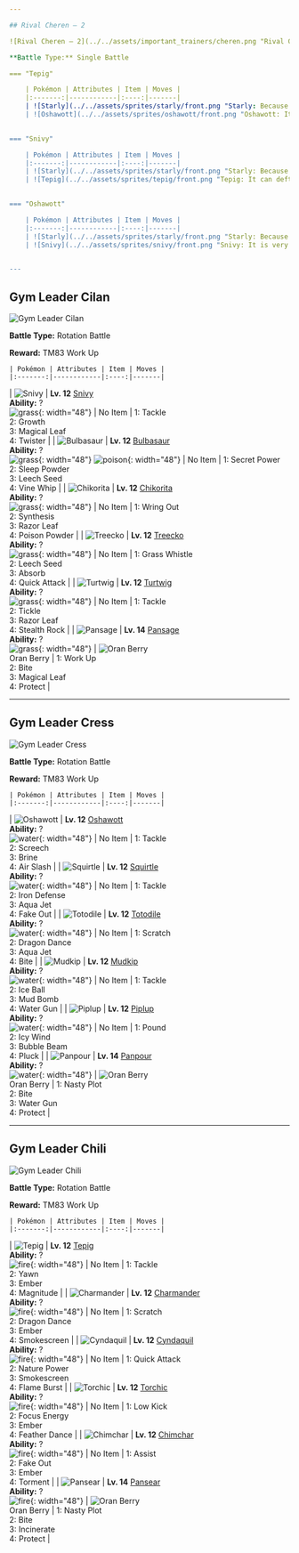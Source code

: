 ```yaml
---

## Rival Cheren – 2

![Rival Cheren – 2](../../assets/important_trainers/cheren.png "Rival Cheren – 2")

**Battle Type:** Single Battle

=== "Tepig"

    | Pokémon | Attributes | Item | Moves |
    |:-------:|------------|:----:|-------|
    | ![Starly](../../assets/sprites/starly/front.png "Starly: Because they are weak individually, they form groups. However, they bicker if the group grows too big.") | **Lv. 11** [Starly](../../pokemon/starly.md/)<br>**Ability:** <span class="tooltip" title="Prevents other Pokémon from lowering accuracy.">Keen Eye</span><br>![normal](../../assets/types/normal.png "Normal"){: width="48"} ![flying](../../assets/types/flying.png "Flying"){: width="48"} | No Item | 1. —<br>2. —<br>3. —<br>4. — |
    | ![Oshawott](../../assets/sprites/oshawott/front.png "Oshawott: It fights using the scalchop on its stomach. In response to an attack, it retaliates immediately by slashing.") | **Lv. 12** [Oshawott](../../pokemon/oshawott.md/)<br>**Ability:** <span class="tooltip" title="Makes stat changes have an opposite effect.">Contrary</span><br>![water](../../assets/types/water.png "Water"){: width="48"} | ![Oran Berry](../../assets/items/oran-berry.png "Oran Berry")<br><span class="tooltip" title="If held by a Pokémon,  it heals the user by just 10 HP.">Oran Berry</span> | 1. —<br>2. —<br>3. —<br>4. — |
    

=== "Snivy"

    | Pokémon | Attributes | Item | Moves |
    |:-------:|------------|:----:|-------|
    | ![Starly](../../assets/sprites/starly/front.png "Starly: Because they are weak individually, they form groups. However, they bicker if the group grows too big.") | **Lv. 11** [Starly](../../pokemon/starly.md/)<br>**Ability:** <span class="tooltip" title="Prevents other Pokémon from lowering accuracy.">Keen Eye</span><br>![normal](../../assets/types/normal.png "Normal"){: width="48"} ![flying](../../assets/types/flying.png "Flying"){: width="48"} | No Item | 1. —<br>2. —<br>3. —<br>4. — |
    | ![Tepig](../../assets/sprites/tepig/front.png "Tepig: It can deftly dodge its foe’s attacks while shooting fireballs from its nose. It roasts berries before it eats them.") | **Lv. 12** [Tepig](../../pokemon/tepig.md/)<br>**Ability:** <span class="tooltip" title="Prevents the Pokémon from falling asleep.">Vital Spirit</span><br>![fire](../../assets/types/fire.png "Fire"){: width="48"} | ![Oran Berry](../../assets/items/oran-berry.png "Oran Berry")<br><span class="tooltip" title="If held by a Pokémon,  it heals the user by just 10 HP.">Oran Berry</span> | 1. —<br>2. —<br>3. —<br>4. — |
    

=== "Oshawott"

    | Pokémon | Attributes | Item | Moves |
    |:-------:|------------|:----:|-------|
    | ![Starly](../../assets/sprites/starly/front.png "Starly: Because they are weak individually, they form groups. However, they bicker if the group grows too big.") | **Lv. 11** [Starly](../../pokemon/starly.md/)<br>**Ability:** <span class="tooltip" title="Prevents other Pokémon from lowering accuracy.">Keen Eye</span><br>![normal](../../assets/types/normal.png "Normal"){: width="48"} ![flying](../../assets/types/flying.png "Flying"){: width="48"} | No Item | 1. —<br>2. —<br>3. —<br>4. — |
    | ![Snivy](../../assets/sprites/snivy/front.png "Snivy: It is very intelligent and calm. Being exposed to lots of sunlight makes its movements swifter.") | **Lv. 12** [Snivy](../../pokemon/snivy.md/)<br>**Ability:** <span class="tooltip" title="Powers up moves of the same type.">Adaptability</span><br>![grass](../../assets/types/grass.png "Grass"){: width="48"} | ![Oran Berry](../../assets/items/oran-berry.png "Oran Berry")<br><span class="tooltip" title="If held by a Pokémon,  it heals the user by just 10 HP.">Oran Berry</span> | 1. —<br>2. —<br>3. —<br>4. — |
    

---
```


## Gym Leader Cilan

![Gym Leader Cilan](../../assets/important_trainers/cilan.png "Gym Leader Cilan")

**Battle Type:** Rotation Battle

**Reward:** TM83 Work Up

    | Pokémon | Attributes | Item | Moves |
    |:-------:|------------|:----:|-------|
| ![Snivy](../../assets/sprites/snivy/front.png "Snivy: It is very intelligent and calm. Being exposed to lots of sunlight makes its movements swifter.") | **Lv. 12** [Snivy](../../pokemon/snivy.md/)<br>**Ability:** ?<br>![grass](../../assets/types/grass.png "Grass"){: width="48"} | No Item | 1: <span class='tooltip' title='A physical attack in which the user charges and slams into the target with its whole body.'>Tackle</span><br>2: <span class='tooltip' title='The user’s body grows all at once, raising the Attack and Sp. Atk stats.'>Growth</span><br>3: <span class='tooltip' title='The user scatters curious leaves that chase the target. This attack will not miss.'>Magical Leaf</span><br>4: <span class='tooltip' title='The user attacks by wrapping its opponent in a fierce wind that flies up into the sky. It may also confuse the target.'>Twister</span> |
| ![Bulbasaur](../../assets/sprites/bulbasaur/front.png "Bulbasaur: For some time after its birth, it grows by gaining nourishment from the seed on its back.") | **Lv. 12** [Bulbasaur](../../pokemon/bulbasaur.md/)<br>**Ability:** ?<br>![grass](../../assets/types/grass.png "Grass"){: width="48"} ![poison](../../assets/types/poison.png "Poison"){: width="48"} | No Item | 1: <span class='tooltip' title='The user attacks the target with a secret power. Its added effects vary depending on the user’s environment.'>Secret Power</span><br>2: <span class='tooltip' title='The user scatters a big cloud of sleep-inducing dust around the target.'>Sleep Powder</span><br>3: <span class='tooltip' title='A seed is planted on the target. It steals some HP from the target every turn.'>Leech Seed</span><br>4: <span class='tooltip' title='The target is struck with slender, whiplike vines to inflict damage.'>Vine Whip</span> |
| ![Chikorita](../../assets/sprites/chikorita/front.png "Chikorita: It uses the leaf on its head to determine the temperature and humidity. It loves to sunbathe.") | **Lv. 12** [Chikorita](../../pokemon/chikorita.md/)<br>**Ability:** ?<br>![grass](../../assets/types/grass.png "Grass"){: width="48"} | No Item | 1: <span class='tooltip' title='The user powerfully wrings the target. The more HP the target has, the greater this attack’s power.'>Wring Out</span><br>2: <span class='tooltip' title='The user restores its own HP. The amount of HP regained varies with the weather.'>Synthesis</span><br>3: <span class='tooltip' title='Sharp-edged leaves are launched to slash at the opposing team. Critical hits land more easily.'>Razor Leaf</span><br>4: <span class='tooltip' title='The user scatters a cloud of poisonous dust on the target. It may poison the target.'>Poison Powder</span> |
| ![Treecko](../../assets/sprites/treecko/front.png "Treecko: The soles of its feet are covered by countless tiny spikes, enabling it to walk on walls and ceilings.") | **Lv. 12** [Treecko](../../pokemon/treecko.md/)<br>**Ability:** ?<br>![grass](../../assets/types/grass.png "Grass"){: width="48"} | No Item | 1: <span class='tooltip' title='The user plays a pleasant melody that lulls the target into a deep sleep.'>Grass Whistle</span><br>2: <span class='tooltip' title='A seed is planted on the target. It steals some HP from the target every turn.'>Leech Seed</span><br>3: <span class='tooltip' title='A nutrient-draining attack. The user’s HP is restored by half the damage taken by the target.'>Absorb</span><br>4: <span class='tooltip' title='The user lunges at the target at a speed that makes it almost invisible. It is sure to strike first.'>Quick Attack</span> |
| ![Turtwig](../../assets/sprites/turtwig/front.png "Turtwig: The shell on its back is made of soil. On a very healthy Turtwig, the shell should feel moist.") | **Lv. 12** [Turtwig](../../pokemon/turtwig.md/)<br>**Ability:** ?<br>![grass](../../assets/types/grass.png "Grass"){: width="48"} | No Item | 1: <span class='tooltip' title='A physical attack in which the user charges and slams into the target with its whole body.'>Tackle</span><br>2: <span class='tooltip' title='The user tickles the target into laughing, reducing its Attack and Defense stats.'>Tickle</span><br>3: <span class='tooltip' title='Sharp-edged leaves are launched to slash at the opposing team. Critical hits land more easily.'>Razor Leaf</span><br>4: <span class='tooltip' title='The user lays a trap of levitating stones around the opponent’s team. The trap hurts opponents that switch into battle.'>Stealth Rock</span> |
| ![Pansage](../../assets/sprites/pansage/front.png "Pansage: This Pokémon dwells deep in the forest. Eating a leaf from its head whisks weariness away as if by magic.") | **Lv. 14** [Pansage](../../pokemon/pansage.md/)<br>**Ability:** ?<br>![grass](../../assets/types/grass.png "Grass"){: width="48"} | ![Oran Berry](../../assets/items/oran-berry.png "Oran Berry")<br><span class="tooltip" title="If held by a Pokémon,  it heals the user by just 10 HP.">Oran Berry</span> | 1: <span class='tooltip' title='The user is roused, and its Attack and Sp. Atk stats increase.'>Work Up</span><br>2: <span class='tooltip' title='The target is bitten with viciously sharp fangs. It may make the target flinch.'>Bite</span><br>3: <span class='tooltip' title='The user scatters curious leaves that chase the target. This attack will not miss.'>Magical Leaf</span><br>4: <span class='tooltip' title='It enables the user to evade all attacks. Its chance of failing rises if it is used in succession.'>Protect</span> |

---

## Gym Leader Cress

![Gym Leader Cress](../../assets/important_trainers/cress.png "Gym Leader Cress")

**Battle Type:** Rotation Battle

**Reward:** TM83 Work Up

    | Pokémon | Attributes | Item | Moves |
    |:-------:|------------|:----:|-------|
| ![Oshawott](../../assets/sprites/oshawott/front.png "Oshawott: It fights using the scalchop on its stomach. In response to an attack, it retaliates immediately by slashing.") | **Lv. 12** [Oshawott](../../pokemon/oshawott.md/)<br>**Ability:** ?<br>![water](../../assets/types/water.png "Water"){: width="48"} | No Item | 1: <span class='tooltip' title='A physical attack in which the user charges and slams into the target with its whole body.'>Tackle</span><br>2: <span class='tooltip' title='An earsplitting screech harshly reduces the target’s Defense stat.'>Screech</span><br>3: <span class='tooltip' title='The user shoots boiling hot water at its target. It may also leave the target with a burn.'>Brine</span><br>4: <span class='tooltip' title='The user attacks with a blade of air that slices even the sky. It may also make the target flinch.'>Air Slash</span> |
| ![Squirtle](../../assets/sprites/squirtle/front.png "Squirtle: It shelters itself in its shell, then strikes back with spouts of water at every opportunity.") | **Lv. 12** [Squirtle](../../pokemon/squirtle.md/)<br>**Ability:** ?<br>![water](../../assets/types/water.png "Water"){: width="48"} | No Item | 1: <span class='tooltip' title='A physical attack in which the user charges and slams into the target with its whole body.'>Tackle</span><br>2: <span class='tooltip' title='The user hardens its body’s surface like iron, sharply raising its Defense stat.'>Iron Defense</span><br>3: <span class='tooltip' title='The user lunges at the target at a speed that makes it almost invisible. It is sure to strike first.'>Aqua Jet</span><br>4: <span class='tooltip' title='An attack that hits first and makes the target flinch. It only works the first turn the user is in battle.'>Fake Out</span> |
| ![Totodile](../../assets/sprites/totodile/front.png "Totodile: It has the habit of biting anything with its developed jaws. Even its Trainer needs to be careful.") | **Lv. 12** [Totodile](../../pokemon/totodile.md/)<br>**Ability:** ?<br>![water](../../assets/types/water.png "Water"){: width="48"} | No Item | 1: <span class='tooltip' title='Hard, pointed, and sharp claws rake the target to inflict damage.'>Scratch</span><br>2: <span class='tooltip' title='The user vigorously performs a mystic, powerful dance that boosts its Attack and Speed stats.'>Dragon Dance</span><br>3: <span class='tooltip' title='The user lunges at the target at a speed that makes it almost invisible. It is sure to strike first.'>Aqua Jet</span><br>4: <span class='tooltip' title='The target is bitten with viciously sharp fangs. It may make the target flinch.'>Bite</span> |
| ![Mudkip](../../assets/sprites/mudkip/front.png "Mudkip: To alert it, the fin on its head senses the flow of water. It has the strength to heft boulders.") | **Lv. 12** [Mudkip](../../pokemon/mudkip.md/)<br>**Ability:** ?<br>![water](../../assets/types/water.png "Water"){: width="48"} | No Item | 1: <span class='tooltip' title='A physical attack in which the user charges and slams into the target with its whole body.'>Tackle</span><br>2: <span class='tooltip' title='The user continually rolls into the target over five turns. It becomes stronger each time it hits.'>Ice Ball</span><br>3: <span class='tooltip' title='The user launches a hard-packed mud ball to attack. It may also lower the target’s accuracy.'>Mud Bomb</span><br>4: <span class='tooltip' title='The target is blasted with a forceful shot of water.'>Water Gun</span> |
| ![Piplup](../../assets/sprites/piplup/front.png "Piplup: A poor walker, it often falls down. However, its strong pride makes it puff up its chest without a care.") | **Lv. 12** [Piplup](../../pokemon/piplup.md/)<br>**Ability:** ?<br>![water](../../assets/types/water.png "Water"){: width="48"} | No Item | 1: <span class='tooltip' title='The target is physically pounded with a long tail or a foreleg, etc.'>Pound</span><br>2: <span class='tooltip' title='The user attacks with a gust of chilled air. It also reduces the targets’ Speed stat.'>Icy Wind</span><br>3: <span class='tooltip' title='A spray of bubbles is forcefully ejected at the opposing team. It may also lower their Speed stats.'>Bubble Beam</span><br>4: <span class='tooltip' title='The user pecks the target. If the target is holding a Berry, the user eats it and gains its effect.'>Pluck</span> |
| ![Panpour](../../assets/sprites/panpour/front.png "Panpour: The water stored inside the tuft on its head is full of nutrients. Plants that receive its water grow large.") | **Lv. 14** [Panpour](../../pokemon/panpour.md/)<br>**Ability:** ?<br>![water](../../assets/types/water.png "Water"){: width="48"} | ![Oran Berry](../../assets/items/oran-berry.png "Oran Berry")<br><span class="tooltip" title="If held by a Pokémon,  it heals the user by just 10 HP.">Oran Berry</span> | 1: <span class='tooltip' title='The user stimulates its brain by thinking bad thoughts. It sharply raises the user’s Sp. Atk.'>Nasty Plot</span><br>2: <span class='tooltip' title='The target is bitten with viciously sharp fangs. It may make the target flinch.'>Bite</span><br>3: <span class='tooltip' title='The target is blasted with a forceful shot of water.'>Water Gun</span><br>4: <span class='tooltip' title='It enables the user to evade all attacks. Its chance of failing rises if it is used in succession.'>Protect</span> |

---

## Gym Leader Chili

![Gym Leader Chili](../../assets/important_trainers/chili.png "Gym Leader Chili")

**Battle Type:** Rotation Battle

**Reward:** TM83 Work Up

    | Pokémon | Attributes | Item | Moves |
    |:-------:|------------|:----:|-------|
| ![Tepig](../../assets/sprites/tepig/front.png "Tepig: It can deftly dodge its foe’s attacks while shooting fireballs from its nose. It roasts berries before it eats them.") | **Lv. 12** [Tepig](../../pokemon/tepig.md/)<br>**Ability:** ?<br>![fire](../../assets/types/fire.png "Fire"){: width="48"} | No Item | 1: <span class='tooltip' title='A physical attack in which the user charges and slams into the target with its whole body.'>Tackle</span><br>2: <span class='tooltip' title='The user lets loose a huge yawn that lulls the target into falling asleep on the next turn.'>Yawn</span><br>3: <span class='tooltip' title='The target is attacked with small flames. It may also leave the target with a burn.'>Ember</span><br>4: <span class='tooltip' title='The user looses a ground-shaking quake affecting everyone around the user. Its power varies.'>Magnitude</span> |
| ![Charmander](../../assets/sprites/charmander/front.png "Charmander: The fire on the tip of its tail is a measure of its life. If healthy, its tail burns intensely.") | **Lv. 12** [Charmander](../../pokemon/charmander.md/)<br>**Ability:** ?<br>![fire](../../assets/types/fire.png "Fire"){: width="48"} | No Item | 1: <span class='tooltip' title='Hard, pointed, and sharp claws rake the target to inflict damage.'>Scratch</span><br>2: <span class='tooltip' title='The user vigorously performs a mystic, powerful dance that boosts its Attack and Speed stats.'>Dragon Dance</span><br>3: <span class='tooltip' title='The target is attacked with small flames. It may also leave the target with a burn.'>Ember</span><br>4: <span class='tooltip' title='The user releases an obscuring cloud of smoke or ink. It reduces the target’s accuracy.'>Smokescreen</span> |
| ![Cyndaquil](../../assets/sprites/cyndaquil/front.png "Cyndaquil: It has a timid nature. If it is startled, the flames on its back burn more vigorously.") | **Lv. 12** [Cyndaquil](../../pokemon/cyndaquil.md/)<br>**Ability:** ?<br>![fire](../../assets/types/fire.png "Fire"){: width="48"} | No Item | 1: <span class='tooltip' title='The user lunges at the target at a speed that makes it almost invisible. It is sure to strike first.'>Quick Attack</span><br>2: <span class='tooltip' title='An attack that makes use of nature’s power. Its effects vary depending on the user’s environment.'>Nature Power</span><br>3: <span class='tooltip' title='The user releases an obscuring cloud of smoke or ink. It reduces the target’s accuracy.'>Smokescreen</span><br>4: <span class='tooltip' title='The user attacks the target with a bursting flame. The bursting flame damages Pokémon next to the target as well.'>Flame Burst</span> |
| ![Torchic](../../assets/sprites/torchic/front.png "Torchic: A fire burns inside, so it feels very warm to hug. It launches fireballs of 1,800 degrees F.") | **Lv. 12** [Torchic](../../pokemon/torchic.md/)<br>**Ability:** ?<br>![fire](../../assets/types/fire.png "Fire"){: width="48"} | No Item | 1: <span class='tooltip' title='A powerful low kick that makes the target fall over. It inflicts greater damage on heavier targets.'>Low Kick</span><br>2: <span class='tooltip' title='The user takes a deep breath and focuses so that critical hits land more easily.'>Focus Energy</span><br>3: <span class='tooltip' title='The target is attacked with small flames. It may also leave the target with a burn.'>Ember</span><br>4: <span class='tooltip' title='The user covers the target’s body with a mass of down that harshly lowers its Attack stat.'>Feather Dance</span> |
| ![Chimchar](../../assets/sprites/chimchar/front.png "Chimchar: It is very agile. Before going to sleep, it extinguishes the flame on its tail to prevent fires.") | **Lv. 12** [Chimchar](../../pokemon/chimchar.md/)<br>**Ability:** ?<br>![fire](../../assets/types/fire.png "Fire"){: width="48"} | No Item | 1: <span class='tooltip' title='The user hurriedly and randomly uses a move among those known by other Pokémon in the party.'>Assist</span><br>2: <span class='tooltip' title='An attack that hits first and makes the target flinch. It only works the first turn the user is in battle.'>Fake Out</span><br>3: <span class='tooltip' title='The target is attacked with small flames. It may also leave the target with a burn.'>Ember</span><br>4: <span class='tooltip' title='The user torments and enrages the target, making it incapable of using the same move twice in a row.'>Torment</span> |
| ![Pansear](../../assets/sprites/pansear/front.png "Pansear: When it is angered, the temperature of its head tuft reaches 600° F. It uses its tuft to roast berries.") | **Lv. 14** [Pansear](../../pokemon/pansear.md/)<br>**Ability:** ?<br>![fire](../../assets/types/fire.png "Fire"){: width="48"} | ![Oran Berry](../../assets/items/oran-berry.png "Oran Berry")<br><span class="tooltip" title="If held by a Pokémon,  it heals the user by just 10 HP.">Oran Berry</span> | 1: <span class='tooltip' title='The user stimulates its brain by thinking bad thoughts. It sharply raises the user’s Sp. Atk.'>Nasty Plot</span><br>2: <span class='tooltip' title='The target is bitten with viciously sharp fangs. It may make the target flinch.'>Bite</span><br>3: <span class='tooltip' title='The user attacks the target with fire. If the target is holding a Berry, the Berry becomes burnt up and unusable.'>Incinerate</span><br>4: <span class='tooltip' title='It enables the user to evade all attacks. Its chance of failing rises if it is used in succession.'>Protect</span> |

